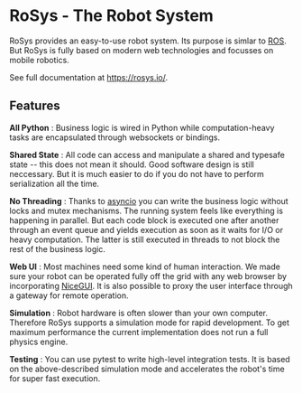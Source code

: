 # RoSys - The Robot System

RoSys provides an easy-to-use robot system.
Its purpose is simlar to [ROS](https://www.ros.org/).
But RoSys is fully based on modern web technologies and focusses on mobile robotics.

See full documentation at https://rosys.io/.

## Features

**All Python**
: Business logic is wired in Python while computation-heavy tasks are encapsulated through websockets or bindings.

**Shared State**
: All code can access and manipulate a shared and typesafe state -- this does not mean it should.
Good software design is still neccessary.
But it is much easier to do if you do not have to perform serialization all the time.

**No Threading**
: Thanks to [asyncio](https://docs.python.org/3/library/asyncio.html) you can write the business logic without locks and mutex mechanisms.
The running system feels like everything is happening in parallel.
But each code block is executed one after another through an event queue and yields execution as soon as it waits for I/O or heavy computation.
The latter is still executed in threads to not block the rest of the business logic.

**Web UI**
: Most machines need some kind of human interaction.
We made sure your robot can be operated fully off the grid with any web browser by incorporating [NiceGUI](https://nicegui.io/).
It is also possible to proxy the user interface through a gateway for remote operation.

**Simulation**
: Robot hardware is often slower than your own computer.
Therefore RoSys supports a simulation mode for rapid development.
To get maximum performance the current implementation does not run a full physics engine.

**Testing**
: You can use pytest to write high-level integration tests.
It is based on the above-described simulation mode and accelerates the robot's time for super fast execution.
